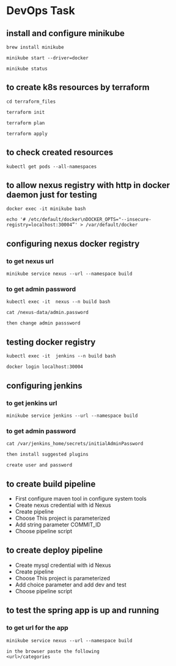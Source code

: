 # DevOps Task

## install and configure minikube
```
brew install minikube
```
```
minikube start --driver=docker
```
```
minikube status
```

## to create k8s resources by terraform
``` 
cd terraform_files
```
```
terraform init
```
```
terraform plan
```
```
terraform apply
```
## to check created resources
```
kubectl get pods --all-namespaces
```

## to allow nexus registry with http in docker daemon just for testing
```
docker exec -it minikube bash 
```
```
echo '# /etc/default/docker\nDOCKER_OPTS="--insecure-registry=localhost:30004”' > /var/default/docker
```

## configuring nexus docker registry

### to get nexus url
```
minikube service nexus --url --namespace build
```
### to get admin password
```
kubectl exec -it  nexus --n build bash
```
```
cat /nexus-data/admin.password
```
```
then change admin passsword
```
## testing docker registry
```
kubectl exec -it  jenkins --n build bash
```
```
docker login localhost:30004
```

## configuring jenkins
### to get jenkins url
```
minikube service jenkins --url --namespace build
```
### to get admin password
```
cat /var/jenkins_home/secrets/initialAdminPassword
```
```
then install suggested plugins
```
```
create user and password
```

## to create build pipeline
* First configure maven tool in configure system tools
* Create nexus credential with id Nexus
* Create pipeline 
* Choose This project is parameterized
* Add string parameter COMMIT_ID
* Choose pipeline script



## to create deploy pipeline
* Create mysql credential with id Nexus
* Create pipeline 
* Choose This project is parameterized
* Add choice parameter and add dev and test
* Choose pipeline script


## to test the spring app is up and running
### to get url for the app
```
minikube service nexus --url --namespace build
```
```
in the browser paste the following
<url>/categories
```

